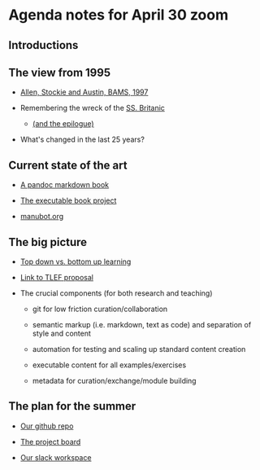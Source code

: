 # Agenda notes for April 30 zoom

## Introductions

## The view from 1995

- [Allen, Stockie and Austin, BAMS, 1997](https://github.com/eoas-ubc/eoas_tlef/blob/master/docs/bams_allen_numeric_course.pdf)

- Remembering the wreck of the [SS. Britanic](https://www.capitalismmagazine.com/2000/12/how-encyclopedia-britannica-was-blown-to-bits/)
  - [(and the epilogue)](https://bits.blogs.nytimes.com/2009/03/30/microsoft-encarta-dies-after-long-battle-with-wikipedia/)

- What's changed in the last 25 years?

## Current state of the art

- [A pandoc markdown book](https://introtcs.org/public/)

- [The executable book project](https://beta.jupyterbook.org/intro.html#use)

- [manubot.org](https://manubot.org/)

## The big picture

- [Top down vs. bottom up learning](top_down_learning.md)

- [Link to TLEF proposal](Quant-TLEF-2019.docx.pdf)

- The crucial components (for both research and teaching)

  - git for low friction curation/collaboration

  - semantic markup (i.e. markdown, text as code) and separation of style and content

  - automation for testing and scaling up standard content creation

  - executable content for all examples/exercises

  - metadata for curation/exchange/module building

## The plan for the summer

- [Our github repo](https://github.com/eoas-ubc/eoas_tlef/blob/master/Readme.md)

- [The project board](https://github.com/eoas-ubc/eoas_tlef/projects/2)

- [Our slack workspace](https://eoas-tlef.slack.com/archives/C012GAFE99P)

